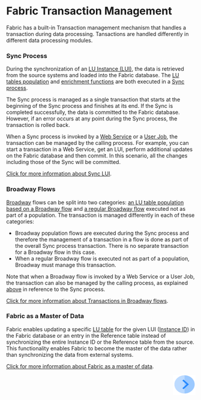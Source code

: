 # Fabric Transaction Management

Fabric has a built-in Transaction management mechanism that handles a transaction during data processing. Tansactions are handled differently in different data processing modules.

### Sync Process

During the synchronization of an [LU Instance (LUI)](/articles/01_fabric_overview/02_fabric_glossary.md#lui), the data is retrieved from the source systems and loaded into the Fabric database. The [LU tables population](/articles/07_table_population/01_table_population_overview.md) and [enrichment functions](/articles/10_enrichment_function/01_enrichment_function_overview.md) are both executed in a [Sync process](/articles/01_fabric_overview/02_fabric_glossary.md#sync). 

The Sync process is managed as a single transaction that starts at the beginning of the Sync process and finishes at its end. If the Sync is completed successfully, the data is committed to the Fabric database. However, if an error occurs at any point during the Sync process, the transaction is rolled back.

When a Sync process is invoked by a [Web Service](/articles/15_web_services_and_graphit/01_web_services_overview.md) or a [User Job](/articles/20_jobs_and_batch_services/01_fabric_jobs_overview.md), the transaction can be managed by the calling process. For example, you can start a transaction in a Web Service, get an LUI, perform additional updates on the Fabric database and then commit. In this scenario, all the changes including those of the Sync will be committed.

[Click for more information about Sync LUI](/articles/14_sync_LU_instance/01_sync_LUI_overview.md).

### Broadway Flows

[Broadway](/articles/19_Broadway/01_broadway_overview.md) flows can be split into two categories: [an LU table population based on a Broadway flow](/articles/07_table_population/14_table_population_based_Broadway.md) and [a regular Broadway flow](/articles/19_Broadway/02a_broadway_flow_overview.md) executed not as part of a population. The transaction is managed differently in each of these categories:

* Broadway population flows are executed during the Sync process and therefore the management of a transaction in a flow is done as part of the overall Sync process transaction. There is no separate transaction for a Broadway flow in this case.
* When a regular Broadway flow is executed not as part of a population, Broadway must manage this transaction. 

Note that when a Broadway flow is invoked by a Web Service or a User Job, the transaction can also be managed by the calling process, as explained [above](/articles/23_fabric_transactions/01_fabric_transactions_overview.md#sync-process) in reference to the Sync process.

[Click for more information about Transactions in Broadway flows](/articles/19_Broadway/23_transactions.md).

### Fabric as a Master of Data

Fabric enables updating a specific [LU table](/articles/06_LU_tables/01_LU_tables_overview.md) for the given LUI ([Instance ID](/articles/01_fabric_overview/02_fabric_glossary.md#instance-id)) in the Fabric database or an entry in the Reference table instead of synchronizing the entire Instance ID or the Reference table from the source. This functionality enables Fabric to become the master of the data rather than synchronizing the data from external systems.

[Click for more information about Fabric as a master of data](02_fabric_master_of_data.md).



[<img align="right" width="60" height="54" src="/articles/images/Next.png">](02_fabric_master_of_data.md)



